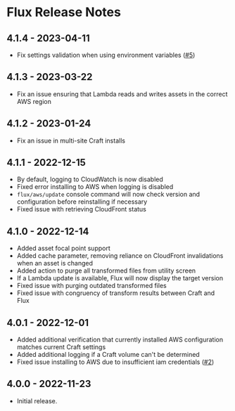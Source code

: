 # Flux Release Notes

## 4.1.4 - 2023-04-11

- Fix settings validation when using environment variables ([#5](https://github.com/dyerc/craft-flux/issues/5))

## 4.1.3 - 2023-03-22

- Fix an issue ensuring that Lambda reads and writes assets in the correct AWS region

## 4.1.2 - 2023-01-24

- Fix an issue in multi-site Craft installs

## 4.1.1 - 2022-12-15

- By default, logging to CloudWatch is now disabled
- Fixed error installing to AWS when logging is disabled
- `flux/aws/update` console command will now check version and configuration before reinstalling if necessary
- Fixed issue with retrieving CloudFront status

## 4.1.0 - 2022-12-14

- Added asset focal point support
- Added cache parameter, removing reliance on CloudFront invalidations when an asset is changed
- Added action to purge all transformed files from utility screen
- If a Lambda update is available, Flux will now display the target version
- Fixed issue with purging outdated transformed files
- Fixed issue with congruency of transform results between Craft and Flux

## 4.0.1 - 2022-12-01

- Added additional verification that currently installed AWS configuration matches current Craft settings
- Added additional logging if a Craft volume can't be determined
- Fixed issue installing to AWS due to insufficient iam credentials ([#2](https://github.com/dyerc/craft-flux/issues/2))

## 4.0.0 - 2022-11-23

- Initial release.
